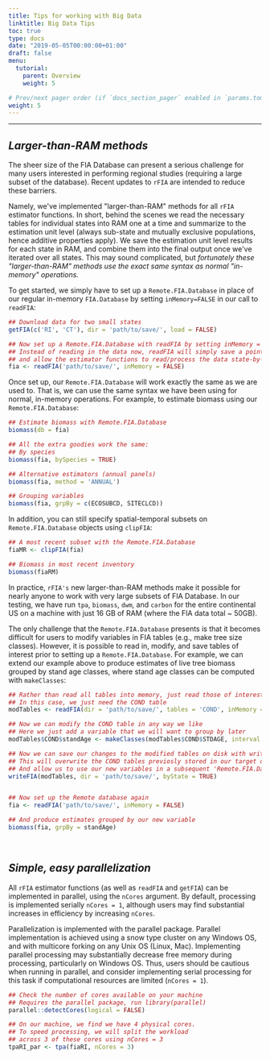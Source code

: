 ```yaml
---
title: Tips for working with Big Data
linktitle: Big Data Tips
toc: true
type: docs
date: "2019-05-05T00:00:00+01:00"
draft: false
menu:
  tutorial:
    parent: Overview
    weight: 5

# Prev/next pager order (if `docs_section_pager` enabled in `params.toml`)
weight: 5
---
```


___

## _**Larger-than-RAM methods**_
The sheer size of the FIA Database can present a serious challenge for many users interested in performing regional studies (requiring a large subset of the database). Recent updates to `rFIA` are intended to reduce these barriers. 

Namely, we've implemented "larger-than-RAM" methods for all `rFIA` estimator functions. In short, behind the scenes we read the necessary tables for individual states into RAM one at a time and summarize to the estimation unit level (always sub-state and mutually exclusive populations, hence additive properties apply). We save the estimation unit level results for each state in RAM, and combine them into the final output once we've iterated over all states. This may sound complicated, but *fortunately these "larger-than-RAM" methods use the exact same syntax as normal "in-memory" operations.*

To get started, we simply have to set up a `Remote.FIA.Database` in place of our regular in-memory `FIA.Database` by setting `inMemory=FALSE` in our call to `readFIA`:


```r
## Download data for two small states
getFIA(c('RI', 'CT'), dir = 'path/to/save/', load = FALSE)

## Now set up a Remote.FIA.Database with readFIA by setting inMemory = FALSE
## Instead of reading in the data now, readFIA will simply save a pointer
## and allow the estimator functions to read/process the data state-by-state
fia <- readFIA('path/to/save/', inMemory = FALSE)
```

Once set up, our `Remote.FIA.Database` will work exactly the same as we are used to. That is, we can use the same syntax we have been using for normal, in-memory operations. For example, to estimate biomass using our `Remote.FIA.Database`:

```r
## Estimate biomass with Remote.FIA.Database
biomass(db = fia)

## All the extra goodies work the same:
## By species
biomass(fia, bySpecies = TRUE)

## Alternative estimators (annual panels)
biomass(fia, method = 'ANNUAL')

## Grouping variables
biomass(fia, grpBy = c(ECOSUBCD, SITECLCD))
```


In addition, you can still specify spatial-temporal subsets on `Remote.FIA.Database` objects using `clipFIA`:

```r
## A most recent subset with the Remote.FIA.Database
fiaMR <- clipFIA(fia)

## Biomass in most recent inventory
biomass(fiaRM)
```

In practice, `rFIA's` new larger-than-RAM methods make it possible for nearly anyone to work with very large subsets of FIA Database. In our testing, we have run `tpa`, `biomass`, `dwm`, and `carbon` for the entire continental US on a machine with just 16 GB of RAM (where the FIA data total ~ 50GB). 

The only challenge that the `Remote.FIA.Database` presents is that it becomes difficult for users to modify variables in FIA tables (e.g., make tree size classes). However, it is possible to read in, modify, and save tables of interest prior to setting up a `Remote.FIA.Database`. For example, we can extend our example above to produce estimates of live tree biomass grouped by stand age classes, where stand age classes can be computed with `makeClasses`:

```r
## Rather than read all tables into memory, just read those of interest
## In this case, we just need the COND table
modTables <- readFIA(dir = 'path/to/save/', tables = 'COND', inMemory = TRUE)

## Now we can modify the COND table in any way we like
## Here we just add a variable that we will want to group by later
modTables$COND$standAge <- makeClasses(modTables$COND$STDAGE, interval = 50)

## Now we can save our changes to the modified tables on disk with writeFIA
## This will overwrite the COND tables previosly stored in our target directory
## And allow us to use our new variables in a subsequent 'Remote.FIA.Database'
writeFIA(modTables, dir = 'path/to/save/', byState = TRUE)


## Now set up the Remote database again
fia <- readFIA('path/to/save/', inMemory = FALSE)

## And produce estimates grouped by our new variable
biomass(fia, grpBy = standAge)
```



<br>

## _**Simple, easy parallelization**_
All `rFIA` estimator functions (as well as `readFIA` and `getFIA`) can be implemented in parallel, using the `nCores` argument. By default, processing is implemented serially `nCores = 1`, although users may find substantial increases in efficiency by increasing `nCores`. 

Parallelization is implemented with the parallel package. Parallel implementation is achieved using a snow type cluster on any Windows OS, and with multicore forking on any Unix OS (Linux, Mac). Implementing parallel processing may substantially decrease free memory during processing, particularly on Windows OS. Thus, users should be cautious when running in parallel, and consider implementing serial processing for this task if computational resources are limited (`nCores = 1`).


```r
## Check the number of cores available on your machine 
## Requires the parallel package, run library(parallel)
parallel::detectCores(logical = FALSE)

## On our machine, we find we have 4 physical cores. 
## To speed processing, we will split the workload 
## across 3 of these cores using nCores = 3
tpaRI_par <- tpa(fiaRI, nCores = 3)
```
<br>
